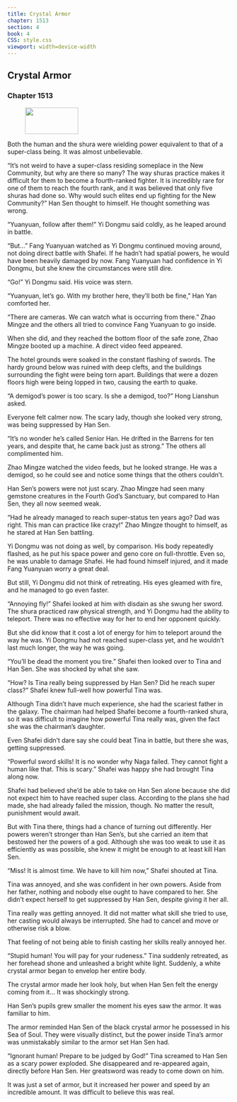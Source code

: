 ```yaml
---
title: Crystal Armor
chapter: 1513
section: 4
book: 4
CSS: style.css
viewport: width=device-width
---
```


## Crystal Armor

### Chapter 1513

<figure>
	<img src="../Images/gem.gif" alt="" id="gem" width="120" height="60" />
</figure>

Both the human and the shura were wielding power equivalent to that of a super-class being. It was almost unbelievable.

“It’s not weird to have a super-class residing someplace in the New Community, but why are there so many? The way shuras practice makes it difficult for them to become a fourth-ranked fighter. It is incredibly rare for one of them to reach the fourth rank, and it was believed that only five shuras had done so. Why would such elites end up fighting for the New Community?” Han Sen thought to himself. He thought something was wrong.

“Yuanyuan, follow after them!” Yi Dongmu said coldly, as he leaped around in battle.

“But…” Fang Yuanyuan watched as Yi Dongmu continued moving around, not doing direct battle with Shafei. If he hadn’t had spatial powers, he would have been heavily damaged by now. Fang Yuanyuan had confidence in Yi Dongmu, but she knew the circumstances were still dire.

“Go!” Yi Dongmu said. His voice was stern.

“Yuanyuan, let’s go. With my brother here, they’ll both be fine,” Han Yan comforted her.

“There are cameras. We can watch what is occurring from there.” Zhao Mingze and the others all tried to convince Fang Yuanyuan to go inside.

When she did, and they reached the bottom floor of the safe zone, Zhao Mingze booted up a machine. A direct video feed appeared.

The hotel grounds were soaked in the constant flashing of swords. The hardy ground below was ruined with deep clefts, and the buildings surrounding the fight were being torn apart. Buildings that were a dozen floors high were being lopped in two, causing the earth to quake.

“A demigod’s power is too scary. Is she a demigod, too?” Hong Lianshun asked.

Everyone felt calmer now. The scary lady, though she looked very strong, was being suppressed by Han Sen.

“It’s no wonder he’s called Senior Han. He drifted in the Barrens for ten years, and despite that, he came back just as strong.” The others all complimented him.

Zhao Mingze watched the video feeds, but he looked strange. He was a demigod, so he could see and notice some things that the others couldn’t.

Han Sen’s powers were not just scary. Zhao Mingze had seen many gemstone creatures in the Fourth God’s Sanctuary, but compared to Han Sen, they all now seemed weak.

“Had he already managed to reach super-status ten years ago? Dad was right. This man can practice like crazy!” Zhao Mingze thought to himself, as he stared at Han Sen battling.

Yi Dongmu was not doing as well, by comparison. His body repeatedly flashed, as he put his space power and geno core on full-throttle. Even so, he was unable to damage Shafei. He had found himself injured, and it made Fang Yuanyuan worry a great deal.

But still, Yi Dongmu did not think of retreating. His eyes gleamed with fire, and he managed to go even faster.

“Annoying fly!” Shafei looked at him with disdain as she swung her sword. The shura practiced raw physical strength, and Yi Dongmu had the ability to teleport. There was no effective way for her to end her opponent quickly.

But she did know that it cost a lot of energy for him to teleport around the way he was. Yi Dongmu had not reached super-class yet, and he wouldn’t last much longer, the way he was going.

“You’ll be dead the moment you tire.” Shafei then looked over to Tina and Han Sen. She was shocked by what she saw.

“How? Is Tina really being suppressed by Han Sen? Did he reach super class?” Shafei knew full-well how powerful Tina was.

Although Tina didn’t have much experience, she had the scariest father in the galaxy. The chairman had helped Shafei become a fourth-ranked shura, so it was difficult to imagine how powerful Tina really was, given the fact she was the chairman’s daughter.

Even Shafei didn’t dare say she could beat Tina in battle, but there she was, getting suppressed.

“Powerful sword skills! It is no wonder why Naga failed. They cannot fight a human like that. This is scary.” Shafei was happy she had brought Tina along now.

Shafei had believed she’d be able to take on Han Sen alone because she did not expect him to have reached super class. According to the plans she had made, she had already failed the mission, though. No matter the result, punishment would await.

But with Tina there, things had a chance of turning out differently. Her powers weren’t stronger than Han Sen’s, but she carried an item that bestowed her the powers of a god. Although she was too weak to use it as efficiently as was possible, she knew it might be enough to at least kill Han Sen.

“Miss! It is almost time. We have to kill him now,” Shafei shouted at Tina.

Tina was annoyed, and she was confident in her own powers. Aside from her father, nothing and nobody else ought to have compared to her. She didn’t expect herself to get suppressed by Han Sen, despite giving it her all.

Tina really was getting annoyed. It did not matter what skill she tried to use, her casting would always be interrupted. She had to cancel and move or otherwise risk a blow.

That feeling of not being able to finish casting her skills really annoyed her.

“Stupid human! You will pay for your rudeness.” Tina suddenly retreated, as her forehead shone and unleashed a bright white light. Suddenly, a white crystal armor began to envelop her entire body.

The crystal armor made her look holy, but when Han Sen felt the energy coming from it… It was shockingly strong.

Han Sen’s pupils grew smaller the moment his eyes saw the armor. It was familiar to him.

The armor reminded Han Sen of the black crystal armor he possessed in his Sea of Soul. They were visually distinct, but the power inside Tina’s armor was unmistakably similar to the armor set Han Sen had.

“Ignorant human! Prepare to be judged by God!” Tina screamed to Han Sen as a scary power exploded. She disappeared and re-appeared again, directly before Han Sen. Her greatsword was ready to come down on him.

It was just a set of armor, but it increased her power and speed by an incredible amount. It was difficult to believe this was real.